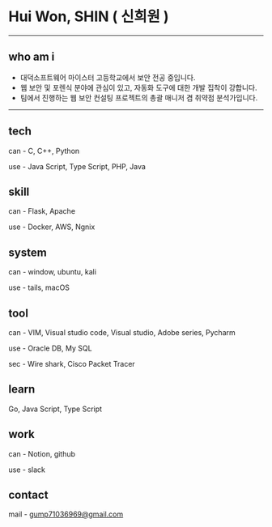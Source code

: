 # Hui Won, SHIN ( 신희원 ) 

* * *
## who am i
+ 대덕소프트웨어 마이스터 고등학교에서 보안 전공 중입니다.
+ 웹 보안 및 포렌식 분야에 관심이 있고, 자동화 도구에 대한 개발 집착이 강합니다.
+ 팀에서 진행하는 웹 보안 컨설팅 프로젝트의 총괄 매니저 겸 취약점 분석가입니다.
* * *

## tech
can - C, C++, Python

use - Java Script, Type Script, PHP, Java

## skill
can - Flask, Apache

use - Docker, AWS, Ngnix

## system
can - window, ubuntu, kali

use - tails, macOS

## tool
can - VIM, Visual studio code, Visual studio, Adobe series, Pycharm

use - Oracle DB, My SQL

sec - Wire shark, Cisco Packet Tracer

## learn
Go, Java Script, Type Script

## work
can - Notion, github

use - slack

## contact
mail - gump71036969@gmail.com
